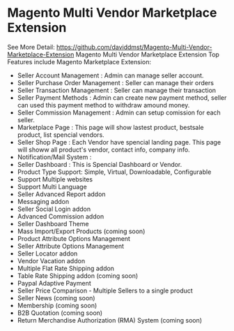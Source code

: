 # Magento Multi Vendor Marketplace Extension
See More Detail: https://github.com/daviddmst/Magento-Multi-Vendor-Marketplace-Extension
Magento Multi Vendor Marketplace Extension
Top Features include Magento Marketplace Extension:
+ Seller Account Management : Admin can manage seller account.
+ Seller Purchase Order Management : Seller can manage their orders
+ Seller Transaction Management : Seller can manage their transaction
+ Seller Payment Methods : Admin can create new payment method, seller can used this payment method to withdraw amound money.
+ Seller Commission Management : Admin can setup comission for each seller.
+ Marketplace Page : This page will show lastest product, bestsale product, list spencial vendors.
+ Seller Shop Page : Each Vendor have spencial landing page. This page will showw all product's vendor, contact info, company info.
+ Notification/Mail System : 
+ Seller Dashboard : This is Spencial Dashboard or Vendor.
+ Product Type Support: Simple, Virtual, Downloadable, Configurable
+ Support Multiple websites
+ Support Multi Language
+ Seller Advanced Report addon
+ Messaging addon
+ Seller Social Login addon
+ Advanced Commission addon
+ Seller Dashboard Theme
+ Mass Import/Export Products (coming soon)
+ Product Attribute Options Management
+ Seller Attribute Options Management
+ Seller Locator addon
+ Vendor Vacation addon
+ Multiple Flat Rate Shipping addon
+ Table Rate Shipping addon (coming soon)
+ Paypal Adaptive Payment
+ Seller Price Comparison - Multiple Sellers to a single product
+ Seller News (coming soon)
+ Membership (coming soon)
+ B2B Quotation (coming soon)
+ Return Merchandise Authorization (RMA) System (coming soon) 
